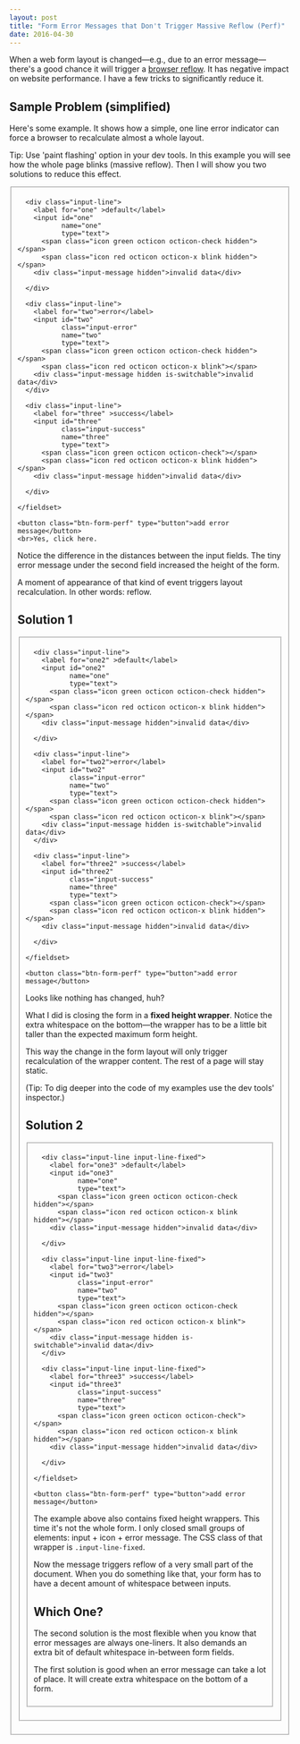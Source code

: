 ```yaml
---
layout: post
title: "Form Error Messages that Don't Trigger Massive Reflow (Perf)"  
date: 2016-04-30
---
```


When a web form layout is changed&mdash;e.g., due to an error message&mdash;
there's a good chance it will trigger a [browser reflow](https://developers.google.com/speed/articles/reflow).
It has negative impact on website performance.
I have a few tricks to significantly reduce it.

## Sample Problem (simplified)

Here's some example.
It shows how a simple,
one line error indicator can force a browser to recalculate almost
a whole layout.

Tip: Use 'paint flashing' option in your dev tools.
In this example you will see how the whole page blinks (massive reflow).
Then I will show you two solutions to reduce this effect.

  <form>
    <fieldset>
   
      <div class="input-line">
        <label for="one" >default</label>
        <input id="one"
               name="one"
               type="text">
          <span class="icon green octicon octicon-check hidden"></span>
          <span class="icon red octicon octicon-x blink hidden"></span>
        <div class="input-message hidden">invalid data</div>

      </div>

      <div class="input-line">
        <label for="two">error</label>
        <input id="two"
               class="input-error"
               name="two"
               type="text">
          <span class="icon green octicon octicon-check hidden"></span>
          <span class="icon red octicon octicon-x blink"></span>
        <div class="input-message hidden is-switchable">invalid data</div>
      </div>

      <div class="input-line">
        <label for="three" >success</label>
        <input id="three"
               class="input-success"
               name="three"
               type="text">
          <span class="icon green octicon octicon-check"></span>
          <span class="icon red octicon octicon-x blink hidden"></span>
        <div class="input-message hidden">invalid data</div>

      </div>

    </fieldset>
    
    <button class="btn-form-perf" type="button">add error message</button>
    <br>Yes, click here.

  </form>

Notice the difference in the distances between the input fields.
The tiny error message under the second field increased the height of the
form.

A moment of appearance of that kind of event triggers layout recalculation.
In other words: reflow.


## Solution 1 

  <form class="form-wrapper-small">
    <fieldset>
   
      <div class="input-line">
        <label for="one2" >default</label>
        <input id="one2"
               name="one"
               type="text">
          <span class="icon green octicon octicon-check hidden"></span>
          <span class="icon red octicon octicon-x blink hidden"></span>
        <div class="input-message hidden">invalid data</div>

      </div>

      <div class="input-line">
        <label for="two2">error</label>
        <input id="two2"
               class="input-error"
               name="two"
               type="text">
          <span class="icon green octicon octicon-check hidden"></span>
          <span class="icon red octicon octicon-x blink"></span>
        <div class="input-message hidden is-switchable">invalid data</div>
      </div>

      <div class="input-line">
        <label for="three2" >success</label>
        <input id="three2"
               class="input-success"
               name="three"
               type="text">
          <span class="icon green octicon octicon-check"></span>
          <span class="icon red octicon octicon-x blink hidden"></span>
        <div class="input-message hidden">invalid data</div>

      </div>

    </fieldset>
    
    <button class="btn-form-perf" type="button">add error message</button>

  </form>

Looks like nothing has changed, huh?

What I did is closing the form in a **fixed height wrapper**. Notice the extra
whitespace on the bottom&mdash;the wrapper has to be a little bit taller than
the expected maximum form height.

This way the change in the form layout will only trigger recalculation of
the wrapper content. The rest of a page will stay static.

(Tip: To dig deeper into the code of my examples use the dev tools'
inspector.)
  

## Solution 2

  <form>
    <fieldset>
   
      <div class="input-line input-line-fixed">
        <label for="one3" >default</label>
        <input id="one3"
               name="one"
               type="text">
          <span class="icon green octicon octicon-check hidden"></span>
          <span class="icon red octicon octicon-x blink hidden"></span>
        <div class="input-message hidden">invalid data</div>

      </div>

      <div class="input-line input-line-fixed">
        <label for="two3">error</label>
        <input id="two3"
               class="input-error"
               name="two"
               type="text">
          <span class="icon green octicon octicon-check hidden"></span>
          <span class="icon red octicon octicon-x blink"></span>
        <div class="input-message hidden is-switchable">invalid data</div>
      </div>

      <div class="input-line input-line-fixed">
        <label for="three3" >success</label>
        <input id="three3"
               class="input-success"
               name="three"
               type="text">
          <span class="icon green octicon octicon-check"></span>
          <span class="icon red octicon octicon-x blink hidden"></span>
        <div class="input-message hidden">invalid data</div>

      </div>

    </fieldset>

    <button class="btn-form-perf" type="button">add error message</button>

  </form>

The example above also contains fixed height wrappers. This time it's not the whole
form. I only closed small groups of elements: input + icon + error
message. The CSS class of that wrapper is <code>.input-line-fixed</code>.

Now the message triggers reflow of a very small part of the document.
When you do something like that, your form has to have a decent amount of
whitespace between inputs.


## Which One?

The second solution is the most flexible when you know that error messages are
always one-liners. It also demands an extra bit of default whitespace in-between
form fields.

The first solution is good when an error message can take a lot of place.
It will create extra whitespace on the bottom of a form.

<script>
(function() {

const switchElsFormPerf = document
  .getElementsByClassName('is-switchable');

const switchFormPerfArr = [].slice.call(switchElsFormPerf);

const btnFormPerf = document.getElementsByClassName('btn-form-perf');

const btnFormPerfArr = [].slice.call(btnFormPerf);

btnFormPerfArr.forEach( function(el, index, arr) {
  el.addEventListener('click', function() { 
    switchFormPerfArr[index].classList.toggle('hidden');
  });
})


}());
</script>
